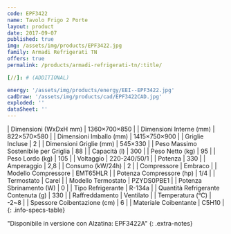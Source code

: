 ```yaml
---
code: EPF3422
name: Tavolo Frigo 2 Porte
layout: product
date: 2017-09-07
published: true
img: /assets/img/products/EPF3422.jpg
family: Armadi Refrigerati TN
offers: true
permalink: /products/armadi-refrigerati-tn/:title/

[//]: # (ADDITIONAL)

energy: '/assets/img/products/energy/EEI--EPF3422.jpg'
cadDraw: '/assets/img/products/cad/EPF3422CAD.jpg'
exploded: ''
dataSheet: ''
---
```



| Dimensioni (WxDxH mm) | 1360×700×850 |
| Dimensioni Interne (mm) | 822×570×580 |
| Dimensioni Imballo (mm) | 1415×750×900 |
| Griglie Incluse | 2 |
| Dimensioni Griglie (mm) | 545×330 |
| Peso Massimo Sostenibile per Griglia | 88 |
| Capacità (l) | 300 |
| Peso Netto (kg) | 95 |
| Peso Lordo (kg) | 105 |
| Voltaggio | 220-240/50/1 |
| Potenza | 330 |
| Amperaggio | 2,8 |
| Consumo (kW/24h) | 2 |
| Compressore | Embraco |
| Modello Compressore | EMT65HLR |
| Potenza Compressore (hp) | 1/4 |
| Termostato | Carel |
| Modello Termostato | PZYDS0PBE1 |
| Potenza Sbrinamento (W) | 0 |
| Tipo Refrigerante | R-134a |
| Quantità Refrigerante Contenuta (g) | 330 |
| Raffreddamento | Ventilato |
| Temperatura (°C) | -2~8 |
| Spessore Coibentazione (cm) | 6 |
| Materiale Coibentante | C5H10 |
{: .info-specs-table}

"Disponibile in versione con Alzatina: EPF3422A"
{: .extra-notes}
